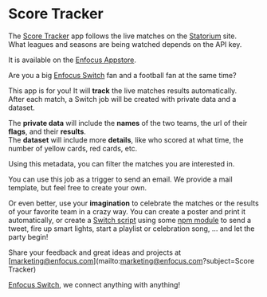 # Score Tracker

The [Score Tracker](https://www.enfocus.com/en/appstore/product/score-tracker) app follows the live matches on the [Statorium](https://www.statorium.com/) site.  
What leagues and seasons are being watched depends on the API key.

It is available on the [Enfocus Appstore](https://www.enfocus.com/en/appstore/overview).

Are you a big [Enfocus Switch](https://www.enfocus.com/en/switch) fan and a football fan at the same time?

This app is for you! It will **track** the live matches results automatically.  
After each match, a Switch job will be created with private data and a dataset.

The **private data** will include the **names** of the two teams, the url of their **flags**, and their **results**.  
The **dataset** will include more **details**, like who scored at what time, the number of yellow cards, red cards, etc.

Using this metadata, you can filter the matches you are interested in.

You can use this job as a trigger to send an email. We provide a mail template, but feel free to create your own.

Or even better, use your **imagination** to celebrate the matches or the results of your favorite team in a crazy way. You can create a poster and print it automatically, or create a [Switch script](https://www.enfocus.com/en/switch/modules/scripting-module) using some [npm module](https://www.npmjs.com/) to send a tweet, fire up smart lights, start a playlist or celebration song, … and let the party begin!

Share your feedback and great ideas and projects at [marketing@enfocus.com](mailto:marketing@enfocus.com?subject=Score Tracker)

[Enfocus Switch](https://www.enfocus.com/en/switch), we connect anything with anything!
